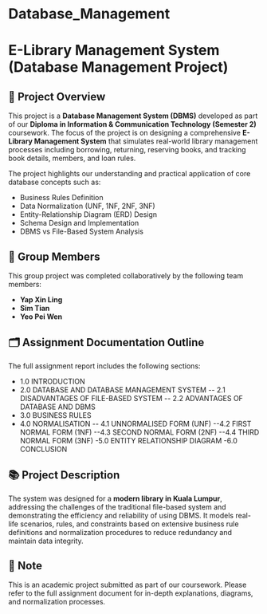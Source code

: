 # Database_Management
# E-Library Management System (Database Management Project)

## 📘 Project Overview

This project is a **Database Management System (DBMS)** developed as part of our **Diploma in Information & Communication Technology (Semester 2)** coursework. The focus of the project is on designing a comprehensive **E-Library Management System** that simulates real-world library management processes including borrowing, returning, reserving books, and tracking book details, members, and loan rules.

The project highlights our understanding and practical application of core database concepts such as:

- Business Rules Definition  
- Data Normalization (UNF, 1NF, 2NF, 3NF)  
- Entity-Relationship Diagram (ERD) Design  
- Schema Design and Implementation  
- DBMS vs File-Based System Analysis

## 👥 Group Members

This group project was completed collaboratively by the following team members:

- **Yap Xin Ling**
- **Sim Tian**
- **Yeo Pei Wen**

## 🗂️ Assignment Documentation Outline

The full assignment report includes the following sections:

- 1.0 INTRODUCTION
- 2.0 DATABASE AND DATABASE MANAGEMENT SYSTEM
  -- 2.1 DISADVANTAGES OF FILE-BASED SYSTEM
  -- 2.2 ADVANTAGES OF DATABASE AND DBMS
- 3.0 BUSINESS RULES
- 4.0 NORMALISATION
  -- 4.1 UNNORMALISED FORM (UNF)
  --4.2 FIRST NORMAL FORM (1NF)
  --4.3 SECOND NORMAL FORM (2NF)
  --4.4 THIRD NORMAL FORM (3NF)
-5.0 ENTITY RELATIONSHIP DIAGRAM
-6.0 CONCLUSION


## 📚 Project Description

The system was designed for a **modern library in Kuala Lumpur**, addressing the challenges of the traditional file-based system and demonstrating the efficiency and reliability of using DBMS. It models real-life scenarios, rules, and constraints based on extensive business rule definitions and normalization procedures to reduce redundancy and maintain data integrity.

## 📄 Note

This is an academic project submitted as part of our coursework. Please refer to the full assignment document for in-depth explanations, diagrams, and normalization processes.
